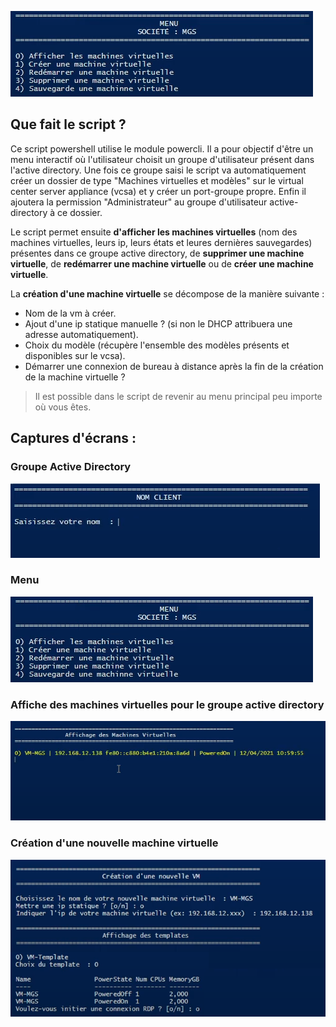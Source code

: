 ![alt text](https://github.com/XamYp/PowerShell/blob/main/VMware/VMware%20Program/images/menu.png?raw=true)
## Que fait le script ?
Ce script powershell utilise le module powercli. Il a pour objectif d'être un menu interactif où l'utilisateur choisit un groupe d'utilisateur présent dans l'active directory. Une fois ce groupe saisi le script va automatiquement créer un dossier de type "Machines virtuelles et modèles" sur le virtual center server appliance (vcsa) et y créer un port-groupe propre. Enfin il ajoutera la permission "Administrateur" au groupe d'utilisateur active-directory à ce dossier.

Le script permet ensuite **d'afficher les machines virtuelles** (nom des machines virtuelles, leurs ip, leurs états et leures dernières sauvegardes) présentes dans ce groupe active directory, de **supprimer une machine virtuelle**, de **redémarrer une machine virtuelle** ou de **créer une machine virtuelle**.

La **création d'une machine virtuelle** se décompose de la manière suivante :
- Nom de la vm à créer.
- Ajout d'une ip statique manuelle ? (si non le DHCP attribuera une adresse automatiquement).
- Choix du modèle (récupère l'ensemble des modèles présents et disponibles sur le vcsa).
- Démarrer une connexion de bureau à distance après la fin de la création de la machine virtuelle ? 

> Il est possible dans le script de revenir au menu principal peu importe où vous êtes.

## Captures d'écrans :
### Groupe Active Directory
![choix du groupe active directory](https://github.com/XamYp/PowerShell/blob/main/VMware/VMware%20Program/images/nomGroupeAD.png?raw=true)

### Menu
![menu](https://github.com/XamYp/PowerShell/blob/main/VMware/VMware%20Program/images/menu.png?raw=true)

### Affiche des machines virtuelles pour le groupe active directory
![affichage des vms](https://github.com/XamYp/PowerShell/blob/main/VMware/VMware%20Program/images/affichageDesVms.png?raw=true)

### Création d'une nouvelle machine virtuelle
![nouvelle machine virtuelle](https://github.com/XamYp/PowerShell/blob/main/VMware/VMware%20Program/images/nouvelleVM.png?raw=true)
